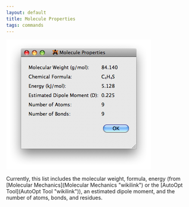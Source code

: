 ```yaml
---
layout: default
title: Molecule Properties
tags: commands
---
```




![](MoleculeProperties.png "MoleculeProperties.png")

Currently, this list includes the molecular weight, formula, energy (from [Molecular Mechanics](Molecular Mechanics "wikilink") or the [AutoOpt Tool](AutoOpt Tool "wikilink")), an estimated dipole moment, and the number of atoms, bonds, and residues.



